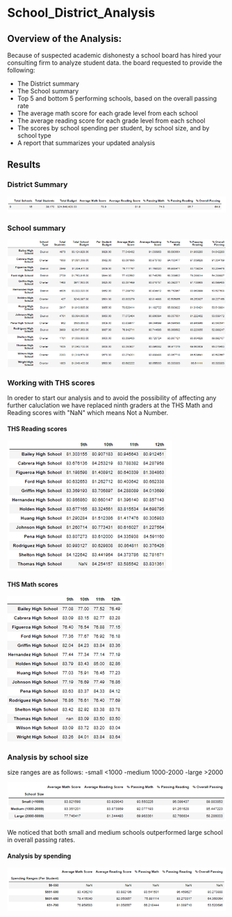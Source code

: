 # **School_District_Analysis**

## **Overview of the Analysis:**

Because of suspected academic dishonesty a school board has hired your consulting firm to analyze student data.
the board requested to provide the following:
- The District summary
- The School summary
- Top 5 and bottom 5 performing schools, based on the overall passing rate
- The average math score for each grade level from each school
- The average reading score for each grade level from each school
- The scores by school spending per student, by school size, and by school type
- A report that summarizes your updated analysis

## **Results**

### **District Summary**


![](images/district_summary.png)



### **School summary**


![](images/school_summary1.png)


### **Working with THS scores**

In oreder to start our analysis and to avoid the possibility of affecting any  further caluclation we have replaced ninth graders at the THS Math and Reading scores with
"NaN" which means Not a Number.

#### **THS Reading scores**


![](images/reading_scores.png)



#### **THS Math scores**


![](images/math_scores.png)



### **Analysis by school size**

size ranges are as follows:  -small <1000      -medium 1000-2000       -large >2000

![](images/school_size.png)


We noticed that both small and medium schools outperformed large school in overall passing rates.

#### **Analysis by spending**



![](images/spending_ranges.png)











